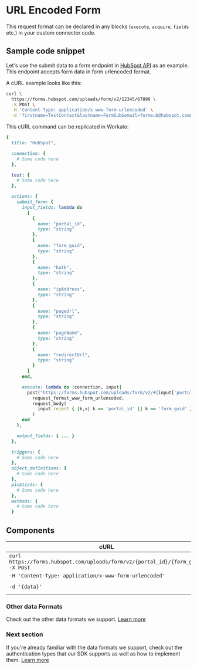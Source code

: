 # URL Encoded Form

This request format can be declared in any blocks (`execute`, `acquire`, `fields` etc.) in your custom connector code.

## Sample code snippet
Let's use the submit data to a form endpoint in [HubSpot API](https://developers.hubspot.com/docs/methods/forms/submit_form) as an example. This endpoint accepts form data in form urlencoded format.

A cURL example looks like this:
```sh
curl \
  https://forms.hubspot.com/uploads/form/v2/12345/67890 \
  -X POST \
  -H 'Content-Type: application/x-www-form-urlencoded' \
  -d 'firstname=TestContact&lastname=FormSub&email=formsub@hubspot.com&newcustomproperty=testing&hs_context=%7B%22hutk%22%3A%2260c2ccdfe4892f0fa0593940b12c11aa%22%2C%22ipAddress%22%3A%22192.168.1.12%22%2C%22pageUrl%22%3A%22http%3A%2F%2Fdemo.hubapi.com%2Fcontact%2F%22%2C%22pageName%22%3A%22Contact%2BUs%22%2C%22redirectUrl%22%3A%22http%3A%2F%2Fdemo.hubapi.com%2Fthank-you%2F%22%7D'

```

This cURL command can be replicated in Workato:
```ruby
{
  title: "HubSpot",

  connection: {
    # Some code here
  },

  test: {
    # Some code here
  },

  actions: {
    submit_form: {
      input_fields: lambda do
        [
          {
            name: "portal_id",
            type: "string"
          },
          {
            name: "form_guid",
            type: "string"
          },
          {
            name: "hutk",
            type: "string"
          },
          {
            name: "ipAddress",
            type: "string"
          },
          {
            name: "pageUrl",
            type: "string"
          },
          {
            name: "pageName",
            type: "string"
          },
          {
            name: "redirectUrl",
            type: "string"
          }
        ]
      end,

      execute: lambda do |connection, input|
        post("https://forms.hubspot.com/uploads/form/v2/#{input['portal_id']}/#{input['form_guid']}").
          request_format_www_form_urlencoded.
          request_body(
            input.reject { |k,v| k == 'portal_id' || k == 'form_guid' }
          )
      end
    },

    output_fields: { ... }
  },

  triggers: {
    # Some code here
  },
  object_definitions: {
    # Some code here
  },
  picklists: {
    # Some code here
  },
  methods: {
    # Some code here
  }
```

## Components
<table class="unchanged rich-diff-level-one">
  <thead>
      <tr>
          <th>cURL</th>
          <th>Workato</th>
      </tr>
  </thead>
  <tbody>
    <tr>
      <td><code>curl https://forms.hubspot.com/uploads/form/v2/{portal_id}/{form_guid} -X POST</code></td>
      <td><code>post("https://forms.hubspot.com/uploads/form/v2/#{input['portal_id']}/#{input['form_guid']}")</code></td>
    </tr>
    <tr>
      <td><code>-H 'Content-Type: application/x-www-form-urlencoded'</code></td>
      <td><code>.request_format_www_form_urlencoded</code></td>
    </tr>
    <tr>
      <td><code>-d '{data}'</code></td>
      <td><code>.request_body(input.reject { &#124;k,v&#124; k == 'portal_id' &#124;&#124; k == 'form_guid' })</code></td>
    </tr>
  </tbody>
</table>

### Other data Formats
Check out the other data formats we support. [Learn more](/developing-connectors/sdk/data-format.md)

### Next section
If you're already familiar with the data formats we support, check out the authentication types that our SDK supports as well as how to implement them. [Learn more](/developing-connectors/sdk/authentication.md)

